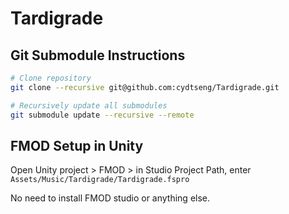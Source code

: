 # Tardigrade

## Git Submodule Instructions

```bash
# Clone repository
git clone --recursive git@github.com:cydtseng/Tardigrade.git

# Recursively update all submodules
git submodule update --recursive --remote
```

## FMOD Setup in Unity
Open Unity project > FMOD > in Studio Project Path, enter `Assets/Music/Tardigrade/Tardigrade.fspro`

No need to install FMOD studio or anything else.